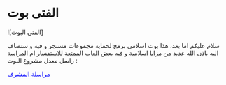 # الفتى بوت

<head>![الفتى البوت]</head>
<p>سلام عليكم اما بعد، هذا بوت اسلامي برمج لحماية مجموعات مسنجر و فيه و ستضاف اليه باذن الله عديد من مزايا اسلامية و فيه بعض العاب الممتعة للاستفسار ام المراسة راسل معدل مشروع البوت :
</p>
<a href=https://www.facebook.com/61556432954740 style="color: blue; text-decoration: underline;">مراسلة المشرف</a>
